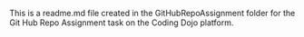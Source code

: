 This is a readme.md file created in the GitHubRepoAssignment folder for the Git Hub Repo Assignment task on the Coding Dojo platform.
